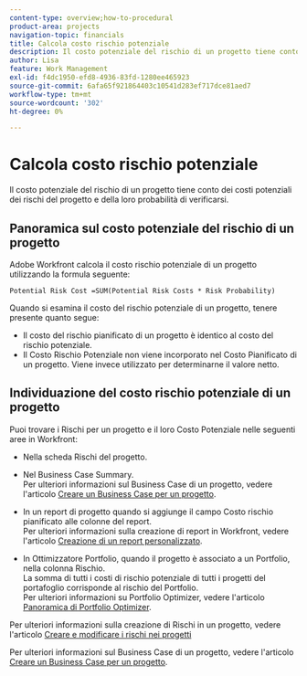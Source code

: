 ```yaml
---
content-type: overview;how-to-procedural
product-area: projects
navigation-topic: financials
title: Calcola costo rischio potenziale
description: Il costo potenziale del rischio di un progetto tiene conto dei costi potenziali dei rischi del progetto e della loro probabilità di verificarsi.
author: Lisa
feature: Work Management
exl-id: f4dc1950-efd8-4936-83fd-1280ee465923
source-git-commit: 6afa65f921864403c10541d283ef717dce81aed7
workflow-type: tm+mt
source-wordcount: '302'
ht-degree: 0%

---
```


# Calcola costo rischio potenziale

Il costo potenziale del rischio di un progetto tiene conto dei costi potenziali dei rischi del progetto e della loro probabilità di verificarsi.

## Panoramica sul costo potenziale del rischio di un progetto

Adobe Workfront calcola il costo rischio potenziale di un progetto utilizzando la formula seguente:

```
Potential Risk Cost =SUM(Potential Risk Costs * Risk Probability)
```

Quando si esamina il costo del rischio potenziale di un progetto, tenere presente quanto segue:

* Il costo del rischio pianificato di un progetto è identico al costo del rischio potenziale.
* Il Costo Rischio Potenziale non viene incorporato nel Costo Pianificato di un progetto. Viene invece utilizzato per determinarne il valore netto.

## Individuazione del costo rischio potenziale di un progetto

Puoi trovare i Rischi per un progetto e il loro Costo Potenziale nelle seguenti aree in Workfront:

* Nella scheda Rischi del progetto.
* Nel Business Case Summary.\
  Per ulteriori informazioni sul Business Case di un progetto, vedere l&#39;articolo [Creare un Business Case per un progetto](../../../manage-work/projects/define-a-business-case/create-business-case.md).
* In un report di progetto quando si aggiunge il campo Costo rischio pianificato alle colonne del report.\
  Per ulteriori informazioni sulla creazione di report in Workfront, vedere l&#39;articolo [Creazione di un report personalizzato](../../../reports-and-dashboards/reports/creating-and-managing-reports/create-custom-report.md).

* In Ottimizzatore Portfolio, quando il progetto è associato a un Portfolio, nella colonna Rischio.\
  La somma di tutti i costi di rischio potenziale di tutti i progetti del portafoglio corrisponde al rischio del Portfolio.\
  Per ulteriori informazioni su Portfolio Optimizer, vedere l&#39;articolo [Panoramica di Portfolio Optimizer](../../../manage-work/portfolios/portfolio-optimizer/portfolio-optimizer-overview.md).

Per ulteriori informazioni sulla creazione di Rischi in un progetto, vedere l&#39;articolo [Creare e modificare i rischi nei progetti](../../../manage-work/projects/define-a-business-case/create-edit-risks-on-projects.md)

Per ulteriori informazioni sul Business Case di un progetto, vedere l&#39;articolo [Creare un Business Case per un progetto](../../../manage-work/projects/define-a-business-case/create-business-case.md).
